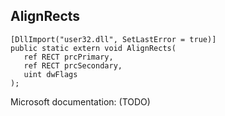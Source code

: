 ## AlignRects

```
[DllImport("user32.dll", SetLastError = true)]
public static extern void AlignRects(
   ref RECT prcPrimary,
   ref RECT prcSecondary,
   uint dwFlags
);
```

Microsoft documentation: (TODO)
